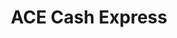 ---
title: "ACE Cash Express"
url: /aurora/ace-cash-express-east-mississippi-avenue/
shop: pawnbroker
---